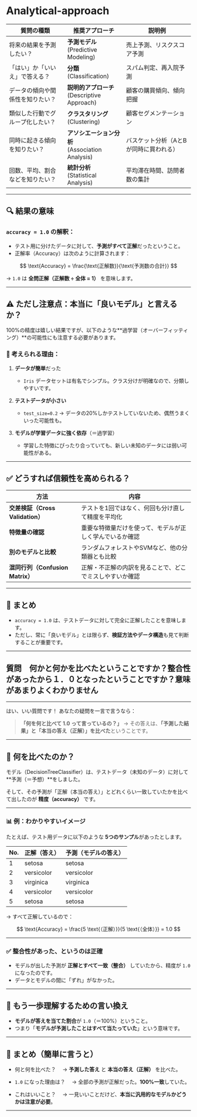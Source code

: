 # Analytical-approach

| 質問の種類            | 推奨アプローチ                                  | 説明例                  |
| ---------------- | ---------------------------------------- | -------------------- |
| 将来の結果を予測したい？     | **予測モデル**<br>(Predictive Modeling)       | 売上予測、リスクスコア予測        |
| 「はい」か「いいえ」で答える？  | **分類**<br>(Classification)               | スパム判定、再入院予測          |
| データの傾向や関係性を知りたい？ | **説明的アプローチ**<br>(Descriptive Approach)   | 顧客の購買傾向、傾向把握         |
| 類似した行動でグループ化したい？ | **クラスタリング**<br>(Clustering)              | 顧客セグメンテーション          |
| 同時に起きる傾向を知りたい？   | **アソシエーション分析**<br>(Association Analysis) | バスケット分析（AとBが同時に買われる） |
| 回数、平均、割合などを知りたい？ | **統計分析**<br>(Statistical Analysis)       | 平均滞在時間、訪問者数の集計       |

---

## 🔍 結果の意味

### `accuracy = 1.0` の解釈：

* テスト用に分けたデータに対して、**予測がすべて正解**だったということ。
* 正解率（Accuracy）は次のように計算されます：

$$
\text{Accuracy} = \frac{\text{正解数}}{\text{予測数の合計}}
$$

→ `1.0` は **全問正解（正解数 ÷ 全体 = 1）** を意味します。

---

## ⚠ ただし注意点：本当に「良いモデル」と言えるか？

100%の精度は嬉しい結果ですが、以下のような\*\*過学習（オーバーフィッティング）\*\*の可能性にも注意する必要があります。

### 🔸 考えられる理由：

1. **データが簡単**だった

   * `Iris` データセットは有名でシンプル。クラス分けが明確なので、分類しやすいです。

2. **テストデータが小さい**

   * `test_size=0.2` → データの20%しかテストしていないため、偶然うまくいった可能性も。

3. **モデルが学習データに強く依存**（＝過学習）

   * 学習した特徴にぴったり合っていても、新しい未知のデータには弱い可能性がある。

---

## ✅ どうすれば信頼性を高められる？

| 方法                         | 内容                           |
| -------------------------- | ---------------------------- |
| **交差検証（Cross Validation）** | テストを1回ではなく、何回も分け直して精度を平均化    |
| **特徴量の確認**                 | 重要な特徴量だけを使って、モデルが正しく学んでいるか確認 |
| **別のモデルと比較**               | ランダムフォレストやSVMなど、他の分類器とも比較    |
| **混同行列（Confusion Matrix）** | 正解・不正解の内訳を見ることで、どこでミスしやすいか確認 |

---

## 📝 まとめ

* `accuracy = 1.0` は、テストデータに対して完全に正解したことを意味します。
* ただし、常に「良いモデル」とは限らず、**検証方法やデータ構造**も見て判断することが重要です。

---
## 質問　何かと何かを比べたということですか？整合性があったから１．０となったということですか？意味があまりよくわかりません

---
はい、いい質問です！
あなたの疑問を一言で言うなら：

> **「何を何と比べて 1.0 って言っているの？」**
> → その答えは、**「予測した結果」と「本当の答え（正解）」を比べた**ということです。

---

## 🔁 何を比べたのか？

モデル（DecisionTreeClassifier）は、テストデータ（未知のデータ）に対して\*\*予測（＝予想）\*\*をしました。

そして、その予測が「正解（本当の答え）」とどれくらい一致していたかを比べて出したのが **精度（accuracy）** です。

---

### 📊 例：わかりやすいイメージ

たとえば、テスト用データに以下のような **5つのサンプル**があったとします。

| No. | 正解（答え）     | 予測（モデルの答え） |
| --- | ---------- | ---------- |
| 1   | setosa     | setosa     |
| 2   | versicolor | versicolor |
| 3   | virginica  | virginica  |
| 4   | versicolor | versicolor |
| 5   | setosa     | setosa     |

→ すべて正解しているので：

$$
\text{Accuracy} = \frac{5 \text{（正解）}}{5 \text{（全体）}} = 1.0
$$

---

### ✅ 整合性があった、というのは正確

* モデルが出した予測が **正解とすべて一致（整合）** していたから、精度が `1.0` になったのです。
* データとモデルの間に「ずれ」がなかった。

---

## 📌 もう一歩理解するための言い換え

* **モデルが答えを当てた割合**が `1.0`（＝100%）ということ。
* つまり「**モデルが予測したことはすべて当たっていた**」という意味です。

---

## 💬 まとめ（簡単に言うと）

* 何と何を比べた？
  　→ **予測した答え** と **本当の答え（正解）** を比べた。

* `1.0` になった理由は？
  　→ 全部の予測が正解だった。**100%一致**していた。

* これはいいこと？
  　→ 一見いいことだけど、**本当に汎用的なモデルかどうかは注意が必要**。

---



